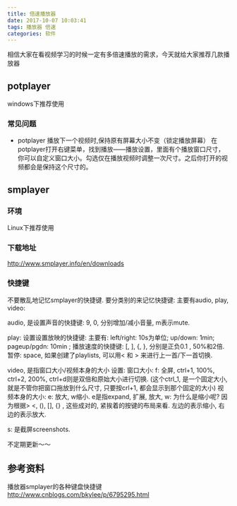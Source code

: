 ```yaml
---
title: 倍速播放器
date: 2017-10-07 10:03:41
tags: 播放器 倍速
categories: 软件
---
```


相信大家在看视频学习的时候一定有多倍速播放的需求，今天就给大家推荐几款播放器

<!--more-->



## potplayer

windows下推荐使用

### 常见问题
- potplayer 播放下一个视频时,保持原有屏幕大小不变（锁定播放屏幕）
  在potplayer打开右键菜单，找到播放——播放设置，里面有个播放窗口尺寸，你可以自定义窗口大小。勾选仅在播放视频时调整一次尺寸。之后你打开的视频都会是保持这个尺寸的。



## smplayer
### 环境

Linux下推荐使用

### 下载地址

http://www.smplayer.info/en/downloads

### 快捷键

不要散乱地记忆smplayer的快捷键. 要分类别的来记忆快捷键: 主要有audio, play, video:

audio, 是设置声音的快捷键:
9, 0, 分别增加/减小音量, m表示mute.

play: 设置设置放映的快捷键:
主要有: left/right: 10s为单位; up/down: 1min; pageup/pgdn: 10min ; 播放速度的快捷键: [, ], {, }, 分别是正负0.1 , 50%和2倍. 暂停: space, 如果创建了playlists, 可以用< 和 > 来进行上一首/下一首切换.

video, 是指窗口大小/视频本身的大小 设置:
窗口大小: f: 全屏, ctrl+1, 100%, ctrl+2, 200%, ctrl+d则是双倍和原始大小进行切换. (这个ctrl_1, 是一个固定大小, 就是不管你把窗口拖放到什么尺寸, 只要按crl+1, 都会显示到那个固定的大小)
视频本身的大小: e: 放大, w缩小. e是指expand, 扩展, 放大, w: 为什么是缩小呢? 因为根据> <, (), [], {} , 这些成对的, 紧挨着的按键的布局来看. 左边的表示缩小, 右边的表示放大.

s: 是截屏screenshots.



不定期更新～～

## 参考资料

播放器smplayer的各种键盘快捷键 http://www.cnblogs.com/bkylee/p/6795295.html





